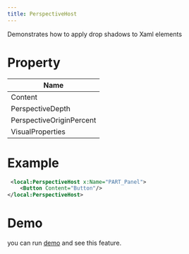 ```yaml
---
title: PerspectiveHost
---
```


Demonstrates how to apply drop shadows to Xaml elements

# Property

|Name|
|-|
|Content|
|PerspectiveDepth|
|PerspectiveOriginPercent|
|VisualProperties|

# Example

```xml
 <local:PerspectiveHost x:Name="PART_Panel">
    <Button Content="Button"/>
</local:PerspectiveHost>
```

# Demo
you can run [demo](https://github.com/Ghost1372/DevWinUI) and see this feature.
